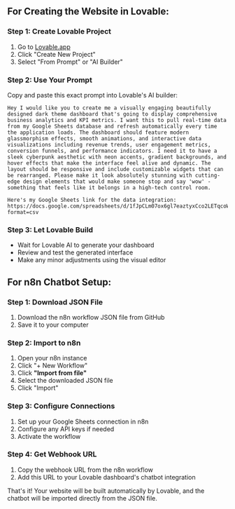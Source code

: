 

## For Creating the Website in Lovable:

### Step 1: Create Lovable Project
1. Go to [Lovable.app](https://lovable.app)
2. Click "Create New Project"
3. Select "From Prompt" or "AI Builder"

### Step 2: Use Your Prompt
Copy and paste this exact prompt into Lovable's AI builder:

```
Hey I would like you to create me a visually engaging beautifully designed dark theme dashboard that's going to display comprehensive business analytics and KPI metrics. I want this to pull real-time data from my Google Sheets database and refresh automatically every time the application loads. The dashboard should feature modern glassmorphism effects, smooth animations, and interactive data visualizations including revenue trends, user engagement metrics, conversion funnels, and performance indicators. I need it to have a sleek cyberpunk aesthetic with neon accents, gradient backgrounds, and hover effects that make the interface feel alive and dynamic. The layout should be responsive and include customizable widgets that can be rearranged. Please make it look absolutely stunning with cutting-edge design elements that would make someone stop and say 'wow' - something that feels like it belongs in a high-tech control room. 

Here's my Google Sheets link for the data integration:
https://docs.google.com/spreadsheets/d/1fJpCLm07ox6gl7eaztyxCco2LETqcoWMGXzqYlHGxws//export?format=csv
```

### Step 3: Let Lovable Build
- Wait for Lovable AI to generate your dashboard
- Review and test the generated interface
- Make any minor adjustments using the visual editor

## For n8n Chatbot Setup:

### Step 1: Download JSON File
1. Download the n8n workflow JSON file from GitHub
2. Save it to your computer

### Step 2: Import to n8n
1. Open your n8n instance
2. Click "+ New Workflow" 
3. Click **"Import from file"** 
4. Select the downloaded JSON file
5. Click "Import"

### Step 3: Configure Connections
1. Set up your Google Sheets connection in n8n
2. Configure any API keys if needed
3. Activate the workflow

### Step 4: Get Webhook URL
1. Copy the webhook URL from the n8n workflow
2. Add this URL to your Lovable dashboard's chatbot integration

That's it! Your website will be built automatically by Lovable, and the chatbot will be imported directly from the JSON file.
